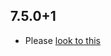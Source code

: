 ## 7.5.0+1

- Please [look to this](https://dooboolab.github.io/flutter_sound/book/CHANGELOG.html)

